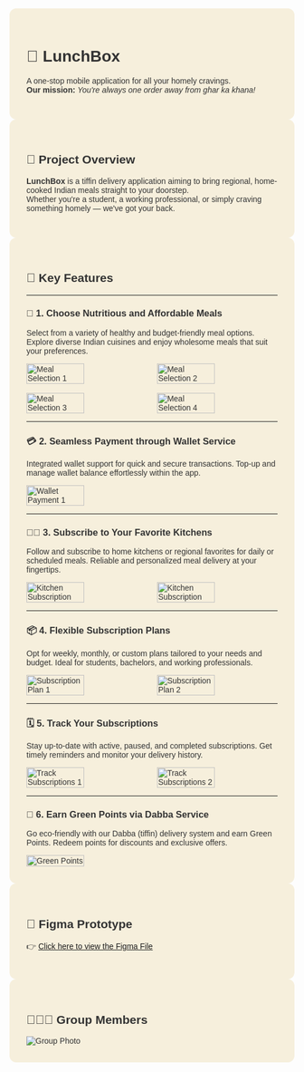 <!-- Note: GitHub does not apply custom fonts or full CSS, but we use a styled div for visual grouping -->

<div style="background-color:#f6efdc; padding:30px; border-radius:12px; color:#333; font-family: sans-serif;">

# 🚀 LunchBox

A one-stop mobile application for all your homely cravings.  
**Our mission:** _You're always one order away from ghar ka khana!_

</div>

<div style="background-color:#f6efdc; padding:30px; border-radius:12px; color:#333; font-family: sans-serif;">

## 📘 Project Overview

**LunchBox** is a tiffin delivery application aiming to bring regional, home-cooked Indian meals straight to your doorstep.  
Whether you're a student, a working professional, or simply craving something homely — we've got your back.

</div>

<div style="background-color:#f6efdc; padding:30px; border-radius:12px; color:#333; font-family: sans-serif;">

## 🌟 Key Features

---

### 🍱 1. Choose Nutritious and Affordable Meals

Select from a variety of healthy and budget-friendly meal options. Explore diverse Indian cuisines and enjoy wholesome meals that suit your preferences.

<div style="display: flex; justify-content: space-between;">
  <img src="assets/1.png" alt="Meal Selection 1" style="width: 48%; height: auto;"/>
  <img src="assets/2.png" alt="Meal Selection 2" style="width: 48%; height: auto;"/>
</div>

<br>

<div style="display: flex; justify-content: space-between;">
  <img src="assets/3.png" alt="Meal Selection 3" style="width: 48%; height: auto;"/>
  <img src="assets/4.png" alt="Meal Selection 4" style="width: 48%; height: auto;"/>
</div>

---

### 💳 2. Seamless Payment through Wallet Service

Integrated wallet support for quick and secure transactions. Top-up and manage wallet balance effortlessly within the app.

<div style="display: flex; justify-content: space-between;">
  <img src="assets/5.png" alt="Wallet Payment 1" style="width: 48%; height: auto;"/>

</div>

---

### 🧑‍🍳 3. Subscribe to Your Favorite Kitchens

Follow and subscribe to home kitchens or regional favorites for daily or scheduled meals. Reliable and personalized meal delivery at your fingertips.

<div style="display: flex; justify-content: space-between;">
  <img src="assets/11.png" alt="Kitchen Subscription" style="width: 48%; height: auto;"/>
  <img src="assets/12.png" alt="Kitchen Subscription" style="width: 48%; height: auto;"/>
</div>

---

### 📦 4. Flexible Subscription Plans

Opt for weekly, monthly, or custom plans tailored to your needs and budget. Ideal for students, bachelors, and working professionals.

<div style="display: flex; justify-content: space-between;">
  <img src="assets/6.png" alt="Subscription Plan 1" style="width: 48%; height: auto;"/>
  <img src="assets/7.png" alt="Subscription Plan 2" style="width: 48%; height: auto;"/>
</div>

---

### 🗓️ 5. Track Your Subscriptions

Stay up-to-date with active, paused, and completed subscriptions. Get timely reminders and monitor your delivery history.

<div style="display: flex; justify-content: space-between;">
  <img src="assets/8.png" alt="Track Subscriptions 1" style="width: 48%; height: auto;"/>
  <img src="assets/9.png" alt="Track Subscriptions 2" style="width: 48%; height: auto;"/>
</div>

---

### 🌿 6. Earn Green Points via Dabba Service

Go eco-friendly with our Dabba (tiffin) delivery system and earn Green Points. Redeem points for discounts and exclusive offers.

<div style="display: flex; justify-content: space-between;">
  <img src="assets/10.png" alt="Green Points" style="width: 48%; height: auto;"/>
</div>

</div>

<div style="background-color:#f6efdc; padding:30px; border-radius:12px; color:#333; font-family: sans-serif;">

## 🎨 Figma Prototype

👉 [Click here to view the Figma File](https://www.figma.com/file/your-link-here)

</div>

<div style="background-color:#f6efdc; padding:30px; border-radius:12px; color:#333; font-family: sans-serif;">

## 🧑‍🤝‍🧑 Group Members

<img src="assets/group.png" alt="Group Photo" >
<br>

</div>
